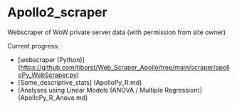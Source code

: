 # Apollo2_scraper
Webscraper of WoW private server data (with permission from site owner)

Current progress:

- [webscraper (Python)] (https://github.com/tiborst/Web_Scraper_Apollo/tree/main/scraper/apolloPy_WebScraper.py)
- [Some_descriptive_stats] (ApolloPy_R.md)
- [Analyses using Linear Models (ANOVA / Multiple Regression)] (ApolloPy_R_Anova.md)
